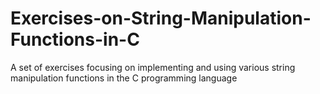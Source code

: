 # Exercises-on-String-Manipulation-Functions-in-C
A set of exercises focusing on implementing and using various string manipulation functions in the C programming language
